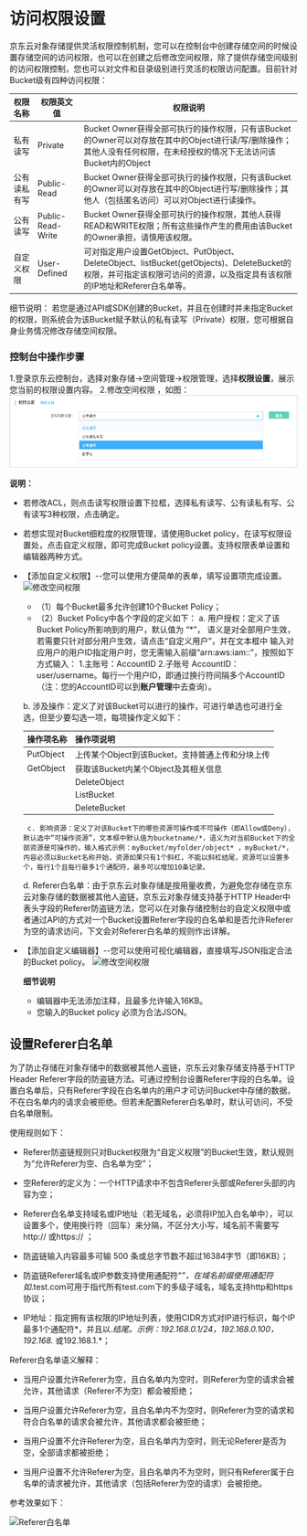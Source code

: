 # 访问权限设置

京东云对象存储提供灵活权限控制机制，您可以在控制台中创建存储空间的时候设置存储空间的访问权限，也可以在创建之后修改空间权限，除了提供存储空间级别的访问权限控制，您也可以对文件和目录级别进行灵活的权限访问配置。目前针对Bucket级有四种访问权限：

|权限名称|权限英文值|权限说明|
|-|-|-|
|私有读写|Private|Bucket Owner获得全部可执行的操作权限，只有该Bucket的Owner可以对存放在其中的Object进行读/写/删除操作；其他人没有任何权限，在未经授权的情况下无法访问该Bucket内的Object|
|公有读私有写|Public-Read|Bucket Owner获得全部可执行的操作权限，只有该Bucket的Owner可以对存放在其中的Object进行写/删除操作；其他人（包括匿名访问）可以对Object进行读操作。|
|公有读写|Public-Read-Write|Bucket Owner获得全部可执行的操作权限，其他人获得READ和WRITE权限；所有这些操作产生的费用由该Bucket的Owner承担，请慎用该权限。|
自定义权限|User-Defined|可对指定用户设置GetObject、PutObject、DeleteObject、listBucket(getObjects)、DeleteBucket的权限，并可指定该权限可访问的资源，以及指定具有该权限的IP地址和Referer白名单等。|

细节说明：
若您是通过API或SDK创建的Bucket，并且在创建时并未指定Bucket的权限，则系统会为该Bucket赋予默认的私有读写（Private）权限，您可根据自身业务情况修改存储空间权限。

### 控制台中操作步骤

1.登录京东云控制台，选择对象存储->空间管理->权限管理，选择**权限设置**，展示您当前的权限设置内容。
2.修改空间权限 ，如图：
![修改空间权限](../../../../../image/Object-Storage-Service/OSS-120.png)

 **说明：**

 * 若修改ACL，则点击读写权限设置下拉框，选择私有读写、公有读私有写、公有读写3种权限，点击确定。

 * 若想实现对Bucket细粒度的权限管理，请使用Bucket policy，在读写权限设置处，点击自定义权限，即可完成Bucket policy设置。支持权限表单设置和编辑器两种方式。
 - 【添加自定义权限】--您可以使用方便简单的表单，填写设置项完成设置。
   ![修改空间权限](../../../../../image/Object-Storage-Service/OSS-122.png)
   
      - （1）每个Bucket最多允许创建10个Bucket Policy；
      - （2）Bucket Policy中各个字段的定义如下：
         a. 用户授权：定义了该Bucket Policy所影响到的用户，默认值为 “*”， 语义是对全部用户生效，若需要只针对部分用户生效，请点击“自定义用户”，并在文本框中 输入对应用户的用户ID指定用户时，您无需输入前缀“arn:aws:iam::”，按照如下方式输入：
         1.主账号：AccountID
         2.子账号 AccountID：user/username。每行一个用户ID，即通过换行符间隔多个AccountID
         （注：您的AccountID可以到**账户管理**中去查询）。
         
     b. 涉及操作：定义了对该Bucket可以进行的操作，可进行单选也可进行全选，但至少要勾选一项，每项操作定义如下：
   
     |操作项名称|操作项说明|
   |-|-|
     |PutObject|上传某个Object到该Bucket，支持普通上传和分块上传|
   |GetObject|获取该Bucket内某个Object及其相关信息|
        |DeleteObject|删除该Bucket内某个Object|
        |ListBucket|列出该Bucket内的Objcet|
        |DeleteBucket|删除该Bucket|
        
        c. 影响资源：定义了对该Bucket下的哪些资源可操作或不可操作（即Allow或Deny），默认选中“可操作资源”，文本框中默认值为bucketname/*，语义为对当前Bucket下的全部资源是可操作的，输入格式示例：myBucket/myfolder/object* ，myBucket/*，内容必须以Bucket名称开始，资源如果只有1个斜杠，不能以斜杠结尾，资源可以设置多个，每行1个且每行最多1个通配符，最多可以增加10条记录。
        
     d. Referer白名单：由于京东云对象存储是按用量收费，为避免您存储在京东云对象存储的数据被其他人盗链，京东云对象存储支持基于HTTP Header中表头字段的Referer防盗链方法，您可以在对象存储控制台的自定义权限中或者通过API的方式对一个Bucket设置Referer字段的白名单和是否允许Referer为空的请求访问，下文会对Referer白名单的规则作出详解。
 - 【添加自定义编辑器】--您可以使用可视化编辑器，直接填写JSON指定合法的Bucket policy。
    ![修改空间权限](../../../../../image/Object-Storage-Service/OSS-107.png)
  
   **细节说明**
     - 编辑器中无法添加注释，且最多允许输入16KB。
     - 您输入的Bucket policy 必须为合法JSON。

## 设置Referer白名单

为了防止存储在对象存储中的数据被其他人盗链，京东云对象存储支持基于HTTP Header Referer字段的防盗链方法。可通过控制台设置Referer字段的白名单。设置白名单后，只有Referer字段在白名单内的用户才可访问Bucket中存储的数据，不在白名单内的请求会被拒绝。但若未配置Referer白名单时，默认可访问，不受白名单限制。

使用规则如下：

* Referer防盗链规则只对Bucket权限为“自定义权限”的Bucket生效，默认规则为“允许Referer为空、白名单为空”；

* 空Referer的定义为：一个HTTP请求中不包含Referer头部或Referer头部的内容为空；

* Referer白名单支持域名或IP地址（若无域名，必须将IP加入白名单中），可以设置多个，使用换行符（回车）来分隔，不区分大小写，域名前不需要写 http:// 或https:// ；

* 防盗链输入内容最多可输 500 条或总字节数不超过16384字节（即16KB）；

* 防盗链Referer域名或IP参数支持使用通配符“*”，在域名前缀使用通配符如*.test.com可用于指代所有test.com下的多级子域名，域名支持http和https协议；

* IP地址：指定拥有该权限的IP地址列表，使用CIDR方式对IP进行标识，每个IP最多1个通配符*，并且以.*结尾。示例：192.168.0.1/24，192.168.0.100，192.168.* 或192.168.1.*；

Referer白名单语义解释：

* 当用户设置允许Referer为空，且白名单内为空时，则Referer为空的请求会被允许，其他请求（Referer不为空）都会被拒绝；

* 当用户设置允许Referer为空，且白名单内不为空时，则Referer为空的请求和符合白名单的请求会被允许，其他请求都会被拒绝；

* 当用户设置不允许Referer为空，且白名单内为空时，则无论Referer是否为空，全部请求都被拒绝；

* 当用户设置不允许Referer为空，且白名单内不为空时，则只有Referer属于白名单的请求被允许，其他请求（包括Referer为空的请求）会被拒绝。

参考效果如下：

![Referer白名单](../../../../../image/Object-Storage-Service/OSS-123.png)

 

 

 

 


